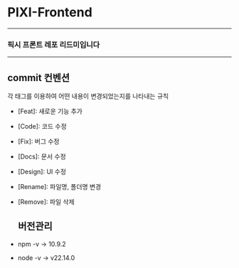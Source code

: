 # PIXI-Frontend

---

### 픽시 프론트 레포 리드미입니다

---

## commit 컨벤션

각 태그를 이용하여 어떤 내용이 변경되었는지를 나타내는 규칙

- [Feat]: 새로운 기능 추가
- [Code]: 코드 수정
- [Fix]: 버그 수정
- [Docs]: 문서 수정
- [Design]: UI 수정
- [Rename]: 파일명, 폴더명 변경
- [Remove]: 파일 삭제

  ## 버전관리

- npm -v -> 10.9.2
- node -v -> v22.14.0
